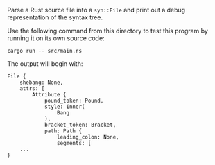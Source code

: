 Parse a Rust source file into a `syn::File` and print out a debug representation
of the syntax tree.

Use the following command from this directory to test this program by running it
on its own source code:

```
cargo run -- src/main.rs
```

The output will begin with:

```
File {
    shebang: None,
    attrs: [
        Attribute {
            pound_token: Pound,
            style: Inner(
                Bang
            ),
            bracket_token: Bracket,
            path: Path {
                leading_colon: None,
                segments: [
    ...
}
```
